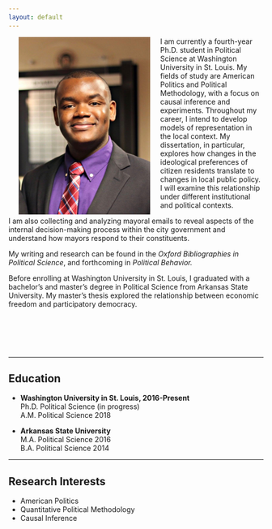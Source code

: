 ```yaml
---
layout: default
---
```


<img align="left" src="assets/prof_pic.jpg" hspace="20"  width="260" height="350" >

I am currently a fourth-year Ph.D. student in Political Science at Washington University in St. Louis. My fields of study are American Politics and Political Methodology, with a focus on causal inference and experiments. Throughout my career, I intend to develop models of representation in the local context. My dissertation, in particular, explores how changes in the ideological preferences of citizen residents translate to changes in local public policy. I will examine this relationship under different institutional and political contexts.<br />

I am also collecting and analyzing mayoral emails to reveal aspects of the internal decision-making process within the city government and understand how mayors respond to their constituents. <br />

My writing and research can be found in the *Oxford Bibliographies in Political Science*, and forthcoming in  *Political Behavior.*  <br />

<!--- I have experience working with national voter datasets and building large relational databases. I mainly use R to clean and analyze data, and SQL to manage large relational databases.-->

Before enrolling at Washington University in St. Louis, I graduated with a bachelor’s and master’s degree in Political Science from Arkansas State University. My master’s thesis explored the relationship between economic freedom and participatory democracy.  <br />

<!--- My writing and research has been published in the Journal of Experimental Political Science, Political Behavior, and Oxford Bibliographies in Political Science.-->


[comment]: <> (I am currently a second-year Ph.D. student in Political Science at Washington University in St. Louis.)

[comment]: <> (My primary research interest is American Political Behavior and Quantitative Political Methodology.) 
[comment]: <> (I also have an interest in exploring how individuals make political decisions in the world of misinformation and competing heuristics.)
<br />
<br />
<br />
<br />

---

## Education
* **Washington University in St. Louis,  2016-Present** <br>
  Ph.D. Political Science (in progress) <br>
  A.M. Political Science 2018 <br>

* **Arkansas State University** <br>
  M.A. Political Science 2016 <br>
  B.A. Political Science 2014

---

## Research Interests
* American Politics
* Quantitative Political Methodology 
* Causal Inference 




